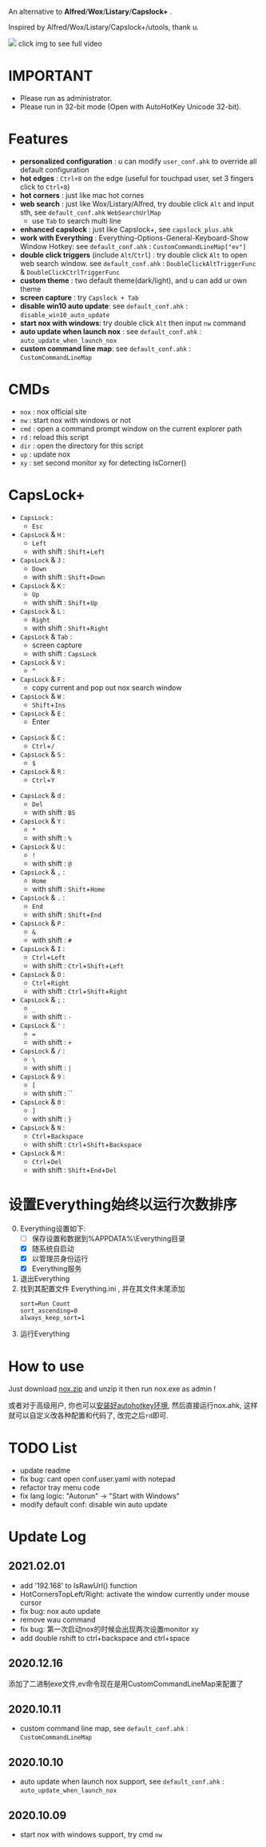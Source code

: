 An alternative to **Alfred**/**Wox**/**Listary**/**Capslock+** .

Inspired by Alfred/Wox/Listary/Capslock+/utools, thank u.

[![](https://github.com/no5ix/no5ix.github.io/blob/source/source/img/nox/web_search.gif)](https://hulinhong.com/2020/01/09/nox_readme/)
click img to see full video


# IMPORTANT
  
- Please run as administrator.
- Please run in 32-bit mode (Open with AutoHotKey Unicode 32-bit).


# Features

* **personalized configuration** : u can modify `user_conf.ahk` to override all default configuration
* **hot edges** : `Ctrl+8` on the edge (useful for touchpad user, set 3 fingers click to `Ctrl+8`)
* **hot corners** : just like mac hot cornes
* **web search** : just like Wox/Listary/Alfred, try double click `Alt` and input sth, see `default_conf.ahk` `WebSearchUrlMap`
    * use `Tab` to search multi line
* **enhanced capslock** : just like Capslock+, see `capslock_plus.ahk`
* **work with Everything** : Everything-Options-General-Keyboard-Show Window Hotkey: see `default_conf.ahk` : `CustomCommandLineMap["ev"]`
* **double click triggers** (include `Alt`/`Ctrl`) : try double click `Alt` to open web search window. see `default_conf.ahk` : `DoubleClickAltTriggerFunc` & `DoubleClickCtrlTriggerFunc`
* **custom theme** : two default theme(dark/light), and u can add ur own theme
* **screen capture** : try `Capslock + Tab`
* **disable win10 auto update**: see `default_conf.ahk` : `disable_win10_auto_update`
* **start nox with windows**: try double click `Alt` then input `nw` command
* **auto update when launch nox** : see `default_conf.ahk` : `auto_update_when_launch_nox`
* **custom command line map**:  see `default_conf.ahk` : `CustomCommandLineMap`
<!-- * **auto selection copy** : just like linux terminal -->
<!-- * **hot key to replace string** : copy this line (`my email is @@ “”  ‘’`) to address bar, then Capslock+Shift+F, now u know, see user_conf.ahk -->
<!-- * **game mode** : double Alt then input `game` -->


# CMDs

* `nox` : nox official site
* `nw` : start nox with windows or not
* `cmd` : open a command prompt window on the current explorer path 
* `rd` : reload this script
* `dir` : open the directory for this script
* `up` : update nox
* `xy` : set second monitor xy for detecting IsCorner()
<!-- * `wau` : turn on/off disable win10 auto update -->
<!-- * `ev` : run Everything -->
<!-- * `conf` : Edit user_conf -->
<!-- * `limit` : turn on/off limit mode -->


# CapsLock+

* `CapsLock` :
    *  `Esc`
* `CapsLock` & `H` :
	* `Left`
	* with shift : `Shift`+`Left`
* `CapsLock` & `J` :
	* `Down`
	* with shift : `Shift`+`Down`
* `CapsLock` & `K` :
	* `Up`
	* with shift : `Shift`+`Up`
* `CapsLock` & `L` :
	* `Right`
	* with shift : `Shift`+`Right`
* `CapsLock` & `Tab` :
    * screen capture
	* with shift : `CapsLock`
* `CapsLock` & `V` :
    * `^`
* `CapsLock` & `F` :
	* copy current and pop out nox search window
	<!-- * with shift : `Ctrl`+`Shift`+`F` -->
* `CapsLock` & `W` :
	* `Shift`+`Ins`
* `CapsLock` & `E` :
	* Enter
	<!-- * with shift : `Ctrl`+`/` -->
<!-- * `CapsLock` & `X` :
    *  `Ctrl`+` -->
* `CapsLock` & `C` :
	* `Ctrl`+`/`
	<!-- * with shift : `$` -->
* `CapsLock` & `S` :
	<!-- * `Ctrl`+`S` -->
	<!-- * with shift : `Ctrl`+`Shift`+`S` -->
	* `$`
* `CapsLock` & `R` :
	* `Ctrl`+`Y`
	<!-- * with shift : `Ctrl`+`Y` -->
<!-- * `CapsLock` & `Tab` :
	* `Shift`+`Ins`
	* with shift : `Ins` -->
* `CapsLock` & `d` :
	* `Del`
	* with shift : `BS`
* `CapsLock` & `Y` :
	* `*`
	* with shift : `%`
* `CapsLock` & `U` :
	* `!`
	* with shift : `@`
* `CapsLock` & `,` :
	* `Home`
	* with shift : `Shift`+`Home`
* `CapsLock` & `.` :
	* `End`
	* with shift : `Shift`+`End`
* `CapsLock` & `P` :
	* `&`
	* with shift : `#`
* `CapsLock` & `I` :
	* `Ctrl`+`Left`
	* with shift : `Ctrl`+`Shift`+`Left`
* `CapsLock` & `O` :
	* `Ctrl`+`Right`
	* with shift : `Ctrl`+`Shift`+`Right`
* `CapsLock` & `;` :
	* `_`
	* with shift : `-`
* `CapsLock` & `'` :
	* `=`
	* with shift : `+`
* `CapsLock` & `/` :
	* `\`
	* with shift : `|`
* `CapsLock` & `9` :
	* `[`
	* with shift : ``
* `CapsLock` & `0` :
	* `]`
	* with shift : `}`
* `CapsLock` & `N` :
	* `Ctrl`+`Backspace`
	* with shift : `Ctrl`+`Shift`+`Backspace`
* `CapsLock` & `M` :
	* `Ctrl`+`Del`
	* with shift : `Shift`+`End`+`Del`


# 设置Everything始终以运行次数排序

0. Everything设置如下:  
    * [ ] 保存设置和数据到%APPDATA%\Everything目录  
    * [x] 随系统自启动  
    * [x] 以管理员身份运行  
    * [x] Everything服务  
1. 退出Everything
2. 找到其配置文件 Everything.ini , 并在其文件末尾添加
    ```
    sort=Run Count
    sort_ascending=0
    always_keep_sort=1
    ```
3. 运行Everything


# How to use

Just download [<i class="fa fa-download fa-2x fa-fw"></i>nox.zip](https://github.com/no5ix/nox/releases) and unzip it then run nox.exe as admin !

或者对于高级用户, 你也可以[安装好autohotkey环境](https://www.autohotkey.com/), 然后直接运行nox.ahk, 这样就可以自定义改各种配置和代码了, 改完之后`rd`即可.


# TODO List

<!-- - refractor HandleMouseOnEdges -->
<!-- - ini -->
<!-- - clipboard history -->
<!-- - 处理不要caps plus的逻辑 -->
<!-- - 托盘暂停 -->
<!-- - auto install ahk -->
<!-- - custom tray menu -->
- update readme
- fix bug: cant open conf.user.yaml with notepad
- refactor tray menu code
- fix lang logic: "Autorun" -> "Start with Windows"
- modify default conf: disable win auto update
<!-- - 增加可供用户扩展的脚本, 方便用户配置各种自定义action -->
<!-- - gitignore user conf -->
<!-- - start with win -->
<!-- - auto compile -->
<!-- - auto update -->
<!-- - fix 启动之后马上打开自动消失web-search窗口的bug: 已经找到, 是因为UpdateNoxImpl的锅 -->
<!-- - suspend img -->
<!-- - internal Everything -->


# Update Log

## 2021.02.01

- add '192.168' to IsRawUrl() function
- HotCornersTopLeft/Right: activate the window currently under mouse cursor
- fix bug: nox auto update
- remove wau command
- fix bug: 第一次启动nox的时候会出现两次设置monitor xy
- add double rshift to ctrl+backspace and ctrl+space

## 2020.12.16

添加了二进制exe文件,ev命令现在是用CustomCommandLineMap来配置了

## 2020.10.11

* custom command line map,  see `default_conf.ahk` : `CustomCommandLineMap`

## 2020.10.10

* auto update when launch nox support, see `default_conf.ahk` : `auto_update_when_launch_nox`

## 2020.10.09

* start nox with windows support, try cmd `nw`


<!-- # 设置开机以管理员权限启动

1. 对“A.exe”创建快捷方式, 然后将这个快捷方式改名为“A” (不用改名为A.lnk, 因为windows的快捷方式默认扩展名就是lnk)
2. 右键这个快捷方式-> 高级，勾选用管理员身份运行； 
3. 新建“A.bat”文件，将这个快捷方式的路径信息写入并保存，如：
```
@echo off
start C:\Users\b\Desktop\A.lnk
```
4. 因为直接运行 A.bat 会有个窗口一闪而过, 所以新建个 A.vbs 来运行这个bat来避免这个窗口
```
createobject("wscript.shell").run "D:\A.bat",0
```
5. 打开“运行”输入“shell:startup”然后回车，然后将“A.vbs”剪切到打开的目录中 -->